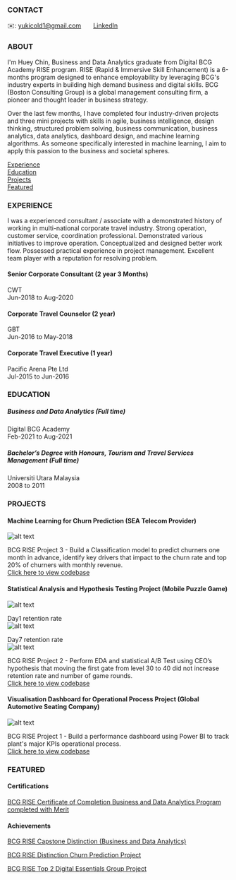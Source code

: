<!-- CONTACT Section Starts -->
### CONTACT

<!-- Add your details -->
✉️: yukicold1@gmail.com 
&nbsp;&nbsp;&nbsp;&nbsp;&nbsp; [LinkedIn](https://www.linkedin.com/in/huey-chin-tan-114a54a0/) 
<!-- CONTACT Section Ends -->

<!-- ABOUT Section Starts -->
### ABOUT
<!-- Add your details -->

I'm Huey Chin, Business and Data Analytics graduate from Digital BCG Academy RISE program. RISE (Rapid & Immersive Skill Enhancement) is a 6-months program designed to enhance employability by leveraging BCG's industry experts in building high demand business and digital skills. BCG (Boston Consulting Group) is a global management consulting firm, a pioneer and thought leader in business strategy.

Over the last few months, I have completed four industry-driven projects and three mini projects with skills in agile, business intelligence, design thinking, structured problem solving, business communication, business analytics, data analytics, dashboard design, and machine learning algorithms. As someone specifically interested in machine learning, I aim to apply this passion to the business and societal spheres. 

<!-- Add link to the sections --> 
[Experience](#experience) <br>
[Education](#education) <br>
[Projects](#projects) <br>
[Featured](#featured) <br> 

<!-- ABOUT Section Ends -->

<!-- EXPERIENCE Section Starts -->
### EXPERIENCE
<!-- Add your details -->
I was a experienced consultant / associate with a demonstrated history of working in multi-national corporate travel industry. Strong operation, customer service, coordination professional. Demonstrated various initiatives to improve operation. Conceptualized and designed better work flow. Possessed practical experience in project management. Excellent team player with a reputation for resolving problem.

#### Senior Corporate Consultant (2 year 3 Months)
CWT <br> 
Jun-2018 to Aug-2020 

#### Corporate Travel Counselor (2 year)
GBT <br> 
Jun-2016 to May-2018 

#### Corporate Travel Executive (1 year)
Pacific Arena Pte Ltd <br> 
Jul-2015 to Jun-2016 

<!-- EXPERIENCE Section Ends -->

<!-- EDUCATION Section Starts -->
### EDUCATION
<!-- Add your details -->
##### Business and Data Analytics (Full time)
Digital BCG Academy <br> 
Feb-2021 to Aug-2021

##### Bachelor’s Degree with Honours, Tourism and Travel Services Management (Full time)
Universiti Utara Malaysia <br> 
2008 to 2011

<!-- EDUCATION Section Ends -->

<!-- PROJECTS Section Starts -->
### PROJECTS
<!-- Add your details -->
#### Machine Learning for Churn Prediction (SEA Telecom Provider)
![alt text](https://github.com/HueyChin/HueyChin/blob/61bf71d36956871f09bdf3b4aed2638fbb1fb821/Lift%20curve.PNG)

BCG RISE Project 3 - Build a Classification model to predict churners one month in advance, identify key drivers that impact to the churn rate and top 20% of churners with monthly revenue.<br>
<a href="https://github.com/HueyChin/Projects/blob/main/Machine%20Learning%20for%20Churn%20Prediction%20(SEA%20Telecom%20Provider).ipynb">Click here to view codebase</a> <br>

#### Statistical Analysis and Hypothesis Testing Project (Mobile Puzzle Game)
![alt text](https://github.com/HueyChin/HueyChin/blob/61bf71d36956871f09bdf3b4aed2638fbb1fb821/User%20drop%20rates.PNG) <br>

Day1 retention rate <br> 
![alt text](https://github.com/HueyChin/HueyChin/blob/61bf71d36956871f09bdf3b4aed2638fbb1fb821/Retention1.PNG)

Day7 retention rate <br> 
![alt text](https://github.com/HueyChin/HueyChin/blob/61bf71d36956871f09bdf3b4aed2638fbb1fb821/Retention7.PNG)

BCG RISE Project 2 - Perform EDA and statistical A/B Test using CEO’s hypothesis that moving the first gate from level 30 to 40 did not increase retention rate and number of game rounds.<br>
<a href="https://github.com/HueyChin/Projects/blob/main/Statistical%20Analysis%20and%20Hypothesis%20Testing%20Project%20(Mobile%20Puzzle%20Game).ipynb">Click here to view codebase</a> <br>

#### Visualisation Dashboard for Operational Process Project (Global Automotive Seating Company)
![alt text](https://github.com/HueyChin/HueyChin/blob/61bf71d36956871f09bdf3b4aed2638fbb1fb821/Performance%20dashboard.PNG)

BCG RISE Project 1 - Build a performance dashboard using Power BI to track plant's major KPIs operational process.<br>
<a href="https://github.com/HueyChin/Projects/blob/main/Visualisation%20Dashboard%20for%20Operational%20Process%20Project%20(Global%20Automotive%20Seating%20Company).pbix">Click here to view codebase</a> <br>

<!-- PROJECTS Section Ends -->

<!-- FEATURED Section Starts -->
### FEATURED
<!-- Add your details -->
#### Certifications
[BCG RISE Certificate of Completion Business and Data Analytics Program completed with Merit](https://www.credly.com/badges/6aa7eb55-ae95-4461-85a7-491ac7295cae/) <br>

#### Achievements
[BCG RISE Capstone Distinction (Business and Data Analytics)](https://www.credly.com/badges/205dda8c-5551-4396-9419-63fb1e71bcb9/) <br>

[BCG RISE Distinction Churn Prediction Project](https://www.credly.com/badges/84ff1edf-2830-433b-89cf-a8dcfc5c1d03/) <br>

[BCG RISE Top 2 Digital Essentials Group Project](https://www.credly.com/badges/35a1f9eb-8a44-4de3-9e03-5cf5509621a6/) <br>

<!-- FEATURED Section Ends -->
